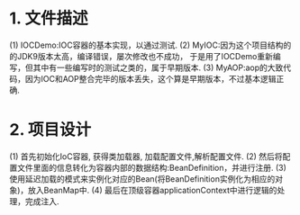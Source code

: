 # **1. 文件描述**

(1) IOCDemo:IOC容器的基本实现，以通过测试.
(2) MyIOC:因为这个项目结构的的JDK9版本太高，编译错误，屡次修改也不成功，
          于是用了IOCDemo重新编写，但其中有一些编写时的测试之类的，属于早期版本.
(3) MyAOP:aop的大致代码，因为IOC和AOP整合完毕的版本丢失，这个算是早期版本，不过基本逻辑正确.

# **2. 项目设计**

(1) 首先初始化IoC容器, 获得类加载器, 加载配置文件,解析配置文件.
(2) 然后将配置文件里面的信息转化为容器内部的数据结构:BeanDefinition，并进行注册.
(3) 使用延迟加载的模式来实例化对应的Bean(将BeanDefinition实例化为相应的对象)，放入BeanMap中.
(4) 最后在顶级容器applicationContext中进行逻辑的处理，完成注入.
